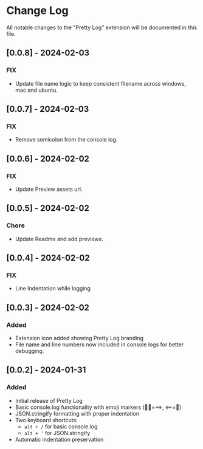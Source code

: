 # Change Log

All notable changes to the "Pretty Log" extension will be documented in this file.

## [0.0.8] - 2024-02-03
### FIX
- Update file name logic to keep consistent filename across windows, mac and ubuntu.

## [0.0.7] - 2024-02-03
### FIX
- Remove semicolon from the console log.

## [0.0.6] - 2024-02-02
### FIX
- Update Preview assets url.

## [0.0.5] - 2024-02-02
### Chore
- Update Readme and add previews.

## [0.0.4] - 2024-02-02
### FIX
- Line Indentation while logging

## [0.0.3] - 2024-02-02
### Added
- Extension icon added showing Pretty Log branding
- File name and line numbers now included in console logs for better debugging.

## [0.0.2] - 2024-01-31
### Added
- Initial release of Pretty Log
- Basic console.log functionality with emoji markers (🧑‍💻===>, <===🛑)
- JSON.stringify formatting with proper indentation
- Two keyboard shortcuts:
  - `alt + /` for basic console.log
  - `alt + '` for JSON.stringify
- Automatic indentation preservation